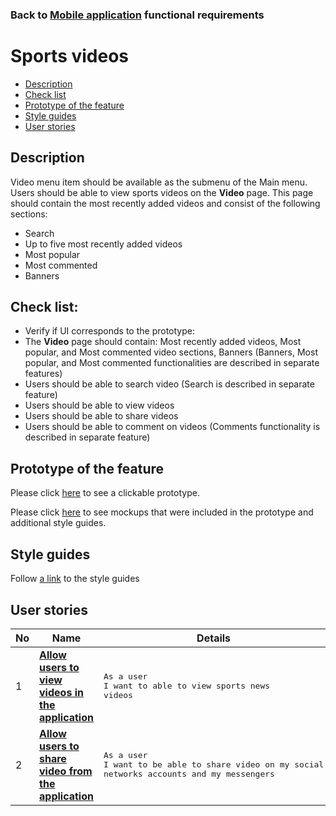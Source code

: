 ### Back to [Mobile application](/sports_hub_portal/mobile_application_features/mobile_application_features_list/) functional requirements

# Sports videos

- [Description](#description)
- [Check list](#check-list)
- [Prototype of the feature](#prototype-of-the-feature)
- [Style guides](#style-guides)
- [User stories](#user-stories)

## Description

Video menu item should be available as the submenu of the Main menu. Users should be able to view sports videos on the <b>Video</b> page. This page should contain the most recently added videos and consist of the following sections:
  - Search
  - Up to five most recently added videos
  - Most popular
  - Most commented
  - Banners

## Check list:

  - Verify if UI corresponds to the prototype:
  - The <b>Video</b> page should contain: Most recently added videos, Most popular, and Most commented video sections, Banners (Banners, Most popular, and Most commented functionalities are described in separate features)
  - Users should be able to search video (Search is described in separate feature)
  - Users should be able to view videos
  - Users should be able to share videos
  - Users should be able to comment on videos (Comments functionality is described in separate feature)

## Prototype of the feature

Please click [here](https://www.figma.com/proto/JVDTph8VY9Ye7kz8BTDxhJ/1-Sports-Hub-General-Prototype?page-id=0%3A5852&node-id=0%3A7481&viewport=-1637%2C-969%2C0.37520089745521545&scaling=scale-down) to see a clickable prototype.

Please click [here](https://www.figma.com/file/egXgh8BYD7Xaa0JeMNhv9R/Manage-advertisements?node-id=0%3A1075) to see mockups that were included in the prototype and additional style guides.

## Style guides

Follow [a link](https://www.figma.com/proto/0zkkf5WC77OSpvyD6YXpFE/Style-guides?page-id=0%3A1&node-id=19%3A5368&viewport=266%2C48%2C0.54&scaling=min-zoom&starting-point-node-id=19%3A5368) to the style guides

## User stories

No           |      Name     |   Details
------------ | ------------- | -------------
1 |[**Allow users to view videos in the application**](/sports_hub_portal/mobile_application_features/video_page/user_stories/user_video_list)|<pre>As a user</br>I want to able to view sports news videos</pre>
2 |[**Allow users to share video from the application**](/sports_hub_portal/mobile_application_features/video_page/user_stories/share_video)|<pre>As a user</br>I want to be able to share video on my social networks accounts and my messengers</pre>

